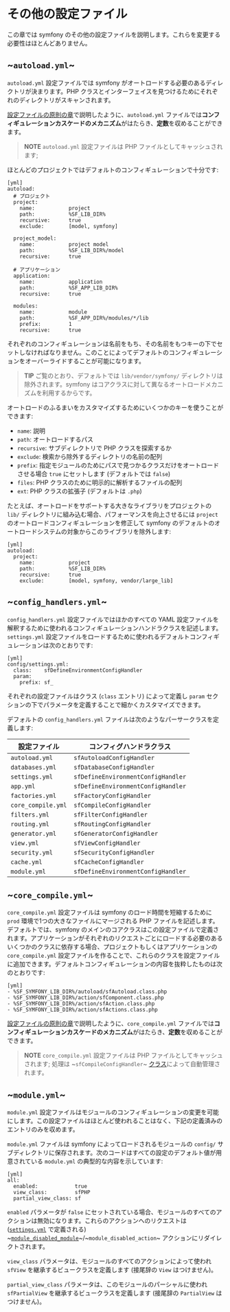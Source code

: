 その他の設定ファイル
======================

この章では symfony のその他の設定ファイルを説明します。これらを変更する必要性はほとんどありません。

~`autoload.yml`~
----------------

`autoload.yml` 設定ファイルでは symfony がオートロードする必要のあるディレクトリが決まります。PHP クラスとインターフェイスを見つけるためにそれぞれのディレクトリがスキャンされます。

[設定ファイルの原則の章](#chapter_03)で説明したように、`autoload.yml` ファイルでは**コンフィギュレーションカスケードのメカニズム**がはたらき、**定数**を収めることができます。

>**NOTE**
>`autoload.yml` 設定ファイルは PHP ファイルとしてキャッシュされます; 

ほとんどのプロジェクトではデフォルトのコンフィギュレーションで十分です:

    [yml]
    autoload:
      # プロジェクト
      project:
        name:           project
        path:           %SF_LIB_DIR%
        recursive:      true
        exclude:        [model, symfony]

      project_model:
        name:           project model
        path:           %SF_LIB_DIR%/model
        recursive:      true

      # アプリケーション
      application:
        name:           application
        path:           %SF_APP_LIB_DIR%
        recursive:      true

      modules:
        name:           module
        path:           %SF_APP_DIR%/modules/*/lib
        prefix:         1
        recursive:      true

それぞれのコンフィギュレーションは名前をもち、その名前をもつキーの下でセットしなければなりません。このことによってデフォルトのコンフィギュレーションをオーバーライドすることが可能になります。

>**TIP**
>ご覧のとおり、デフォルトでは `lib/vendor/symfony/` ディレクトリは除外されます。symfony はコアクラスに対して異なるオートロードメカニズムを利用するからです。

オートロードのふるまいをカスタマイズするためにいくつかのキーを使うことができます:

 * `name`: 説明
 * `path`: オートロードするパス
 * `recursive`: サブディレクトリで PHP クラスを探索するか
 * `exclude`: 検索から除外するディレクトリの名前の配列
 * `prefix`: 指定モジュールのためにパスで見つかるクラスだけをオートロードさせる場合 `true` にセットします (デフォルトでは `false`)
 * `files`: PHP クラスのために明示的に解析するファイルの配列
 * `ext`: PHP クラスの拡張子 (デフォルトは `.php`)

たとえば、オートロードをサポートする大きなライブラリをプロジェクトの `lib/` ディレクトリに組み込む場合、パフォーマンスを向上させるには `project` のオートロードコンフィギュレーションを修正して symfony のデフォルトのオートロードシステムの対象からこのライブラリを除外します:

    [yml]
    autoload:
      project:
        name:           project
        path:           %SF_LIB_DIR%
        recursive:      true
        exclude:        [model, symfony, vendor/large_lib]

~`config_handlers.yml`~
-----------------------

`config_handlers.yml` 設定ファイルではほかのすべての YAML 設定ファイルを解釈するために使われるコンフィギュレーションハンドラクラスを記述します。`settings.yml` 設定ファイルをロードするために使われるデフォルトコンフィギュレーションは次のとおりです:

    [yml]
    config/settings.yml:
      class:    sfDefineEnvironmentConfigHandler
      param:
        prefix: sf_

それぞれの設定ファイルはクラス (`class` エントリ) によって定義し `param` セクションの下でパラメータを定義することで細かくカスタマイズできます。

デフォルトの `config_handlers.yml` ファイルは次のようなパーサークラスを定義します:

 | 設定ファイル       | コンフィグハンドラクラス |
 | ------------------ | ------------------------------------ |
 | `autoload.yml`     | `sfAutoloadConfigHandler`          |
 | `databases.yml`    | `sfDatabaseConfigHandler`          |
 | `settings.yml`     | `sfDefineEnvironmentConfigHandler` |
 | `app.yml`          | `sfDefineEnvironmentConfigHandler` |
 | `factories.yml`    | `sfFactoryConfigHandler`           |
 | `core_compile.yml` | `sfCompileConfigHandler`           |
 | `filters.yml`      | `sfFilterConfigHandler`            |
 | `routing.yml`      | `sfRoutingConfigHandler`           |
 | `generator.yml`    | `sfGeneratorConfigHandler`         |
 | `view.yml`         | `sfViewConfigHandler`              |
 | `security.yml`     | `sfSecurityConfigHandler`          |
 | `cache.yml`        | `sfCacheConfigHandler`             |
 | `module.yml`       | `sfDefineEnvironmentConfigHandler` |

~`core_compile.yml`~
--------------------

`core_compile.yml` 設定ファイルは symfony のロード時間を短縮するために `prod` 環境で1つの大きなファイルにマージされる PHP ファイルを記述します。デフォルトでは、symfony のメインのコアクラスはこの設定ファイルで定義されます。アプリケーションがそれぞれのリクエストごとにロードする必要のあるいくつかのクラスに依存する場合、プロジェクトもしくはアプリケーションの `core_compile.yml` 設定ファイルを作ることで、これらのクラスを設定ファイルに追加できます。デフォルトコンフィギュレーションの内容を抜粋したものは次のとおりです:

    [yml]
    - %SF_SYMFONY_LIB_DIR%/autoload/sfAutoload.class.php
    - %SF_SYMFONY_LIB_DIR%/action/sfComponent.class.php
    - %SF_SYMFONY_LIB_DIR%/action/sfAction.class.php
    - %SF_SYMFONY_LIB_DIR%/action/sfActions.class.php

[設定ファイルの原則の章](#chapter_03)で説明したように、`core_compile.yml` ファイルでは**コンフィギュレーションカスケードのメカニズム**がはたらき、**定数**を収めることができます。

>**NOTE**
>`core_compile.yml` 設定ファイルは PHP ファイルとしてキャッシュされます; 処理は ~`sfCompileConfigHandler`~ [クラス](#chapter_14_config_handlers_yml)によって自動管理されます。

~`module.yml`~
--------------

`module.yml` 設定ファイルはモジュールのコンフィギュレーションの変更を可能にします。この設定ファイルはほとんど使われることはなく、下記の定義済みのエントリのみを収めます。

`module.yml` ファイルは symfony によってロードされるモジュールの `config/` サブディレクトリに保存されます。次のコードはすべての設定のデフォルト値が用意されている `module.yml` の典型的な内容を示しています:

    [yml]
    all:
      enabled:            true
      view_class:         sfPHP
      partial_view_class: sf

`enabled` パラメータが `false` にセットされている場合、モジュールのすべてのアクションは無効になります。これらのアクションへのリクエストは ([`settings.yml`](#chapter_04) で定義される) ~[`module_disabled_module`](#chapter_04)~/~`module_disabled_action`~ アクションにリダイレクトされます。

`view_class` パラメータは、モジュールのすべてのアクションによって使われ `sfView` を継承するビュークラスを定義します (接尾辞の `View` はつけません)。

`partial_view_class` パラメータは、このモジュールのパーシャルに使われ `sfPartialView` を継承するビュークラスを定義します (接尾辞の `PartialView` はつけません)。
